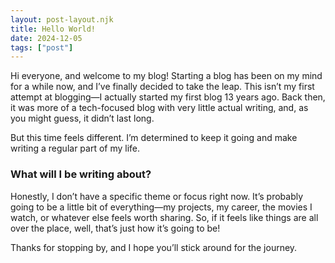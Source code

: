 ```yaml
---
layout: post-layout.njk
title: Hello World!
date: 2024-12-05
tags: ["post"]
---
```


Hi everyone, and welcome to my blog! Starting a blog has been on my mind for a while now, and I’ve finally decided to take the leap. This isn’t my first attempt at blogging—I actually started my first blog 13 years ago. Back then, it was more of a tech-focused blog with very little actual writing, and, as you might guess, it didn’t last long.

But this time feels different. I’m determined to keep it going and make writing a regular part of my life.

### What will I be writing about?

Honestly, I don’t have a specific theme or focus right now. It’s probably going to be a little bit of everything—my projects, my career, the movies I watch, or whatever else feels worth sharing. So, if it feels like things are all over the place, well, that’s just how it’s going to be!

Thanks for stopping by, and I hope you’ll stick around for the journey.
